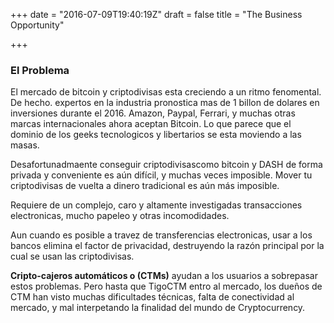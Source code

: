 +++
date = "2016-07-09T19:40:19Z"
draft = false
title = "The Business Opportunity"

+++


###     El Problema
   El mercado de bitcoin y criptodivisas esta creciendo a un ritmo fenomental. De hecho. expertos en la industria pronostica mas de 1 billon de dolares en inversiones durante el 2016. Amazon, Paypal, Ferrari, y muchas otras marcas internacionales ahora aceptan Bitcoin. Lo que parece que el dominio de los geeks tecnologicos y libertarios se esta moviendo a las masas.
   
Desafortunadmaente conseguir criptodivisascomo bitcoin y DASH de forma privada y conveniente es aún difícil, y muchas veces imposible. Mover tu criptodivisas de vuelta a dinero tradicional es aún más imposible.

Requiere de un complejo, caro y altamente investigadas transacciones electronicas, mucho papeleo y otras incomodidades.

Aun cuando es posible a travez de transferencias electronicas, usar a los bancos elimina el factor de privacidad, destruyendo la razón principal por la cual se usan las criptodivisas.

**Cripto-cajeros automáticos o (CTMs)** ayudan a los usuarios a sobrepasar estos problemas. Pero hasta que TigoCTM entro al mercado, los dueños de CTM han visto muchas dificultades técnicas, falta de conectividad al mercado, y mal interpetando la finalidad del mundo de Cryptocurrency.
